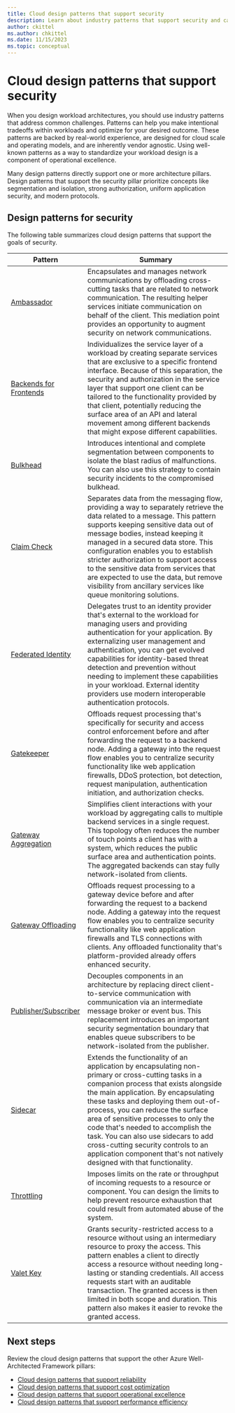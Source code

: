 ```yaml
---
title: Cloud design patterns that support security
description: Learn about industry patterns that support security and can help you address common challenges in cloud workloads.  
author: ckittel
ms.author: chkittel
ms.date: 11/15/2023
ms.topic: conceptual
---
```


# Cloud design patterns that support security

When you design workload architectures, you should use industry patterns that address common challenges. Patterns can help you make intentional tradeoffs within workloads and optimize for your desired outcome. These patterns are backed by real-world experience, are designed for cloud scale and operating models, and are inherently vendor agnostic. Using well-known patterns as a way to standardize your workload design is a component of operational excellence.

Many design patterns directly support one or more architecture pillars. Design patterns that support the security pillar prioritize concepts like segmentation and isolation, strong authorization, uniform application security, and modern protocols.

## Design patterns for security

The following table summarizes cloud design patterns that support the goals of security.

|Pattern|Summary|
|-|-|
|[Ambassador](/azure/architecture/patterns/ambassador)|Encapsulates and manages network communications by offloading cross-cutting tasks that are related to network communication. The resulting helper services initiate communication on behalf of the client. This mediation point provides an opportunity to augment security on network communications.|
|[Backends for Frontends](/azure/architecture/patterns/backends-for-frontends)|Individualizes the service layer of a workload by creating separate services that are exclusive to a specific frontend interface. Because of this separation, the security and authorization in the service layer that support one client can be tailored to the functionality provided by that client, potentially reducing the surface area of an API and lateral movement among different backends that might expose different capabilities.|
|[Bulkhead](/azure/architecture/patterns/bulkhead)|Introduces intentional and complete segmentation between components to isolate the blast radius of malfunctions. You can also use this strategy to contain security incidents to the compromised bulkhead.|
|[Claim Check](/azure/architecture/patterns/claim-check)|Separates data from the messaging flow, providing a way to separately retrieve the data related to a message. This pattern supports keeping sensitive data out of message bodies, instead keeping it managed in a secured data store. This configuration enables you to establish stricter authorization to support access to the sensitive data from services that are expected to use the data, but remove visibility from ancillary services like queue monitoring solutions.|
|[Federated Identity](/azure/architecture/patterns/federated-identity)|Delegates trust to an identity provider that's external to the workload for managing users and providing authentication for your application. By externalizing user management and authentication, you can get evolved capabilities for identity-based threat detection and prevention without needing to implement these capabilities in your workload. External identity providers use modern interoperable authentication protocols.|
|[Gatekeeper](/azure/architecture/patterns/gatekeeper)|Offloads request processing that's specifically for security and access control enforcement before and after forwarding the request to a backend node. Adding a gateway into the request flow enables you to centralize security functionality like web application firewalls, DDoS protection, bot detection, request manipulation, authentication initiation, and authorization checks.|
|[Gateway Aggregation](/azure/architecture/patterns/gateway-aggregation)|Simplifies client interactions with your workload by aggregating calls to multiple backend services in a single request. This topology often reduces the number of touch points a client has with a system, which reduces the public surface area and authentication points. The aggregated backends can stay fully network-isolated from clients.|
|[Gateway Offloading](/azure/architecture/patterns/gateway-offloading)|Offloads request processing to a gateway device before and after forwarding the request to a backend node. Adding a gateway into the request flow enables you to centralize security functionality like web application firewalls and TLS connections with clients. Any offloaded functionality that's platform-provided already offers enhanced security.|
|[Publisher/Subscriber](/azure/architecture/patterns/publisher-subscriber)|Decouples components in an architecture by replacing direct client-to-service communication with communication via an intermediate message broker or event bus. This replacement introduces an important security segmentation boundary that enables queue subscribers to be network-isolated from the publisher.|
|[Sidecar](/azure/architecture/patterns/sidecar)|Extends the functionality of an application by encapsulating non-primary or cross-cutting tasks in a companion process that exists alongside the main application. By encapsulating these tasks and deploying them out-of-process, you can reduce the surface area of sensitive processes to only the code that's needed to accomplish the task. You can also use sidecars to add cross-cutting security controls to an application component that's not natively designed with that functionality.|
|[Throttling](/azure/architecture/patterns/throttling)|Imposes limits on the rate or throughput of incoming requests to a resource or component. You can design the limits to help prevent resource exhaustion that could result from automated abuse of the system.|
|[Valet Key](/azure/architecture/patterns/valet-key)|Grants security-restricted access to a resource without using an intermediary resource to proxy the access. This pattern enables a client to directly access a resource without needing long-lasting or standing credentials. All access requests start with an auditable transaction. The granted access is then limited in both scope and duration. This pattern also makes it easier to revoke the granted access.|

## Next steps

Review the cloud design patterns that support the other Azure Well-Architected Framework pillars:

- [Cloud design patterns that support reliability](../reliability/design-patterns.md)
- [Cloud design patterns that support cost optimization](../cost-optimization/design-patterns.md)
- [Cloud design patterns that support operational excellence](../operational-excellence/design-patterns.md)
- [Cloud design patterns that support performance efficiency](../performance-efficiency/design-patterns.md)